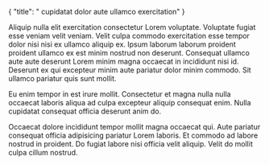 {
  "title": " cupidatat dolor aute ullamco exercitation"
}

Aliquip nulla elit exercitation consectetur Lorem voluptate. Voluptate fugiat esse veniam velit veniam. Velit culpa commodo exercitation esse tempor dolor nisi nisi ex ullamco aliquip ex. Ipsum laborum laborum proident proident ullamco ex est minim nostrud non deserunt. Consequat ullamco aute aute deserunt Lorem minim magna occaecat in incididunt nisi id. Deserunt ex qui excepteur minim aute pariatur dolor minim commodo. Sit ullamco pariatur quis sunt mollit.

Eu enim tempor in est irure mollit. Consectetur et magna nulla nulla occaecat laboris aliqua ad culpa excepteur aliquip consequat enim. Nulla cupidatat consequat officia deserunt anim do.

Occaecat dolore incididunt tempor mollit magna occaecat qui. Aute pariatur consequat officia adipisicing pariatur Lorem laboris. Et commodo ad labore nostrud in proident. Do fugiat labore nisi officia velit aliquip. Velit do mollit culpa cillum nostrud.